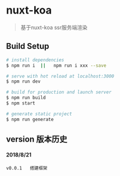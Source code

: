 # nuxt-koa

> 基于nuxt-koa ssr服务端渲染

## Build Setup

``` bash
# install dependencies
$ npm run i  ||   npm run i xxx --save

# serve with hot reload at localhost:3000
$ npm run dev

# build for production and launch server
$ npm run build
$ npm start

# generate static project
$ npm run generate
```

## version 版本历史
   
#### 2018/8/21  
    v0.0.1   搭建框架